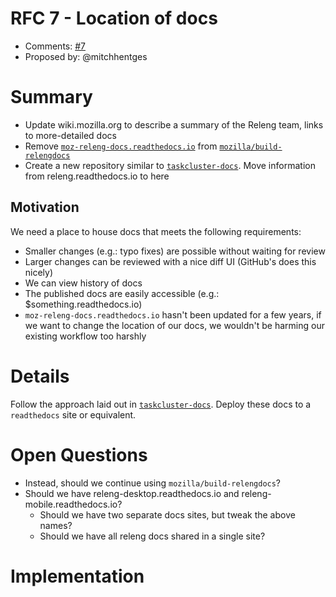 # RFC 7 - Location of docs
* Comments: [#7](https://api.github.com/repos/mozilla-releng/releng-rfcs/issues/7)
* Proposed by: @mitchhentges

# Summary

* Update wiki.mozilla.org to describe a summary of the Releng team, links to more-detailed docs
* Remove [`moz-releng-docs.readthedocs.io`](https://moz-releng-docs.readthedocs.io/en/latest/) from [`mozilla/build-relengdocs`](https://github.com/mozilla/build-relengdocs)
* Create a new repository similar to [`taskcluster-docs`](https://github.com/taskcluster/taskcluster-docs). Move information from releng.readthedocs.io to here

## Motivation

We need a place to house docs that meets the following requirements:

* Smaller changes (e.g.: typo fixes) are possible without waiting for review
* Larger changes can be reviewed with a nice diff UI (GitHub's does this nicely)
* We can view history of docs
* The published docs are easily accessible (e.g.: $something.readthedocs.io)
* `moz-releng-docs.readthedocs.io` hasn't been updated for a few years, if we want to change the location of our docs, we wouldn't be harming our existing workflow too harshly

# Details

Follow the approach laid out in [`taskcluster-docs`](https://github.com/taskcluster/taskcluster-docs). Deploy these docs to a `readthedocs` site or equivalent.

# Open Questions

* Instead, should we continue using `mozilla/build-relengdocs`?
* Should we have releng-desktop.readthedocs.io and releng-mobile.readthedocs.io?
    * Should we have two separate docs sites, but tweak the above names?
    * Should we have all releng docs shared in a single site?

# Implementation



